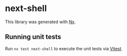 # next-shell

This library was generated with [Nx](https://nx.dev).

## Running unit tests

Run `nx test next-shell` to execute the unit tests via [Vitest](https://vitest.dev/).
